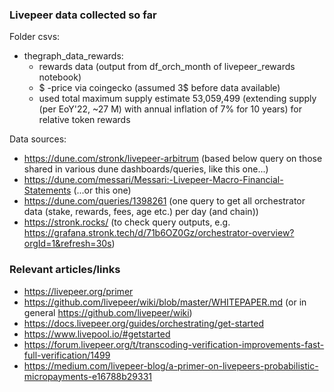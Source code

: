 ### Livepeer data collected so far

Folder csvs:
* thegraph_data_rewards: 
    - rewards data (output from df_orch_month of livepeer_rewards notebook)
    - $ -price via coingecko (assumed 3$ before data available)
    - used total maximum supply estimate 53,059,499 (extending supply (per EoY'22, ~27 M) with annual inflation of 7% for 10 years) for relative token rewards

Data sources:
* https://dune.com/stronk/livepeer-arbitrum (based below query on those shared in various dune dashboards/queries, like this one...)
* https://dune.com/messari/Messari:-Livepeer-Macro-Financial-Statements (...or this one)
* https://dune.com/queries/1398261 (one query to get all orchestrator data (stake, rewards, fees, age etc.) per day (and chain))   
* https://stronk.rocks/ (to check query outputs, e.g. https://grafana.stronk.tech/d/71b6OZ0Gz/orchestrator-overview?orgId=1&refresh=30s)



### Relevant articles/links

- https://livepeer.org/primer
- https://github.com/livepeer/wiki/blob/master/WHITEPAPER.md (or in general https://github.com/livepeer/wiki)
- https://docs.livepeer.org/guides/orchestrating/get-started
- https://www.livepool.io/#getstarted
- https://forum.livepeer.org/t/transcoding-verification-improvements-fast-full-verification/1499
- https://medium.com/livepeer-blog/a-primer-on-livepeers-probabilistic-micropayments-e16788b29331
